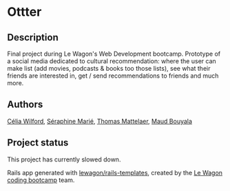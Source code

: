 # Ottter

## Description
Final project during Le Wagon's Web Development bootcamp. Prototype of a social media dedicated to cultural recommendation: where the user can make list (add movies, podcasts & books too those lists), see what their friends are interested in, get / send recommendations to friends and much more.

## Authors
<p>
  <a href="https://github.com/celiawlfd" target="_blank">Célia Wilford</a>,
  <a href="https://github.com/sey-dotcom" target="_blank">Séraphine Marié</a>,
  <a href="https://github.com/ThomasMattelaer" target="_blank">Thomas Mattelaer</a>,
  <a href="https://github.com/maud-bouyala" target="_blank">Maud Bouyala</a>
</p>

## Project status

This project has currently slowed down.

Rails app generated with [lewagon/rails-templates](https://github.com/lewagon/rails-templates), created by the [Le Wagon coding bootcamp](https://www.lewagon.com) team.
